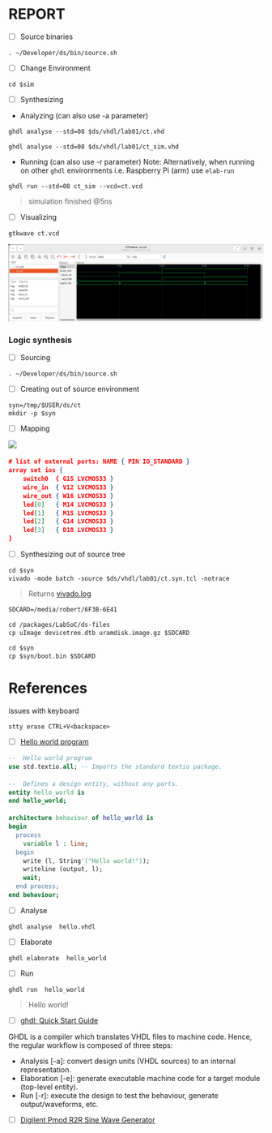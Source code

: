 # REPORT

- [ ] Source binaries

```
. ~/Developer/ds/bin/source.sh
```

- [ ] Change Environment

```
cd $sim
```


- [ ] Synthesizing

* Analyzing (can also use -a parameter)

```
ghdl analyse --std=08 $ds/vhdl/lab01/ct.vhd
```

```
ghdl analyse --std=08 $ds/vhdl/lab01/ct_sim.vhd
```

* Running (can also use -r parameter)
Note: Alternatively, when running on other `ghdl` environments i.e. Raspberry Pi (arm)  use `elab-run`

```
ghdl run --std=08 ct_sim --vcd=ct.vcd
```
> simulation finished @5ns

- [ ] Visualizing

```
gtkwave ct.vcd
```

<img src=images/gtkwave_output.png width='' height='' > </img>

### Logic synthesis

- [ ] Sourcing

```
. ~/Developer/ds/bin/source.sh
```


- [ ] Creating out of source environment

```
syn=/tmp/$USER/ds/ct
mkdir -p $syn
```


- [ ] Mapping

<img src=images/images/pmod-pinout.png width='' height='' > </img>


```json
# list of external ports: NAME { PIN IO_STANDARD }
array set ios {
	switch0  { G15 LVCMOS33 }
	wire_in  { V12 LVCMOS33 }
	wire_out { W16 LVCMOS33 }
	led[0]   { M14 LVCMOS33 }
	led[1]   { M15 LVCMOS33 }
	led[2]   { G14 LVCMOS33 }
	led[3]   { D18 LVCMOS33 }
}

```

- [ ] Synthesizing out of source tree


```
cd $syn
vivado -mode batch -source $ds/vhdl/lab01/ct.syn.tcl -notrace
```
> Returns
[vivado.log](.REPORTS/vivado.log)

```
SDCARD=/media/robert/6F3B-6E41
```


```
cd /packages/LabSoC/ds-files
cp uImage devicetree.dtb uramdisk.image.gz $SDCARD
```


```
cd $syn
cp $syn/boot.bin $SDCARD
```



# References

issues with keyboard

```
stty erase CTRL+V<backspace>
```

- [ ] [Hello world program](https://ghdl.github.io/ghdl/quick_start/simulation/hello/index.html)

```vhdl
--  Hello world program
use std.textio.all; -- Imports the standard textio package.

--  Defines a design entity, without any ports.
entity hello_world is
end hello_world;

architecture behaviour of hello_world is
begin
  process
    variable l : line;
  begin
    write (l, String'("Hello world!"));
    writeline (output, l);
    wait;
  end process;
end behaviour;
```

- [ ] Analyse

```
ghdl analyse  hello.vhdl 
```

- [ ] Elaborate

```
ghdl elaborate  hello_world
```

- [ ] Run

```
ghdl run  hello_world
```
> Hello world!

- [ ] [ghdl: Quick Start Guide](https://ghdl-rad.readthedocs.io/en/doc-addition/examples/quick_start/README.html)

GHDL is a compiler which translates VHDL files to machine code. Hence, the regular workflow is composed of three steps:

- Analysis [-a]: convert design units (VHDL sources) to an internal representation.
- Elaboration [-e]: generate executable machine code for a target module (top-level entity).
- Run [-r]: execute the design to test the behaviour, generate output/waveforms, etc.

- [ ] [Digilent Pmod R2R Sine Wave Generator](https://www.instructables.com/Digilent-Pmod-R2R-Sine-Wave-Generator/)
